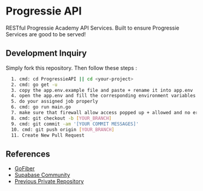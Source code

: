 
# Progressie API

RESTful Progressie Academy API Services. Built to ensure Progressie Services are good to be served!

## Development Inquiry

Simply fork this repository. Then follow these steps :

```bash
  1. cmd: cd ProgressieAPI || cd <your-project>
  2. cmd: go get -u
  3. copy the app.env.example file and paste + rename it into app.env
  4. open the app.env and fill the corresponding environment variables (the values will be shared only among owners)
  5. do your assigned job properly
  6. cmd: go run main.go
  7. make sure that firewall allow access popped up + allowed and no errors/conflicts (bugs are tolerated, but beware).
  8. cmd: git checkout -b [YOUR_BRANCH]
  9. cmd: git commit -am '[YOUR COMMIT MESSAGES]'
  10. cmd: git push origin [YOUR_BRANCH]
  11. Create New Pull Request
```
    
## References

- [GoFiber](https://docs.gofiber.io/next/)
- [Supabase Community](https://github.com/supabase-community)
- [Previous Private Repository](https://github.com/krisnaganesha1609/smapurv1_api)

